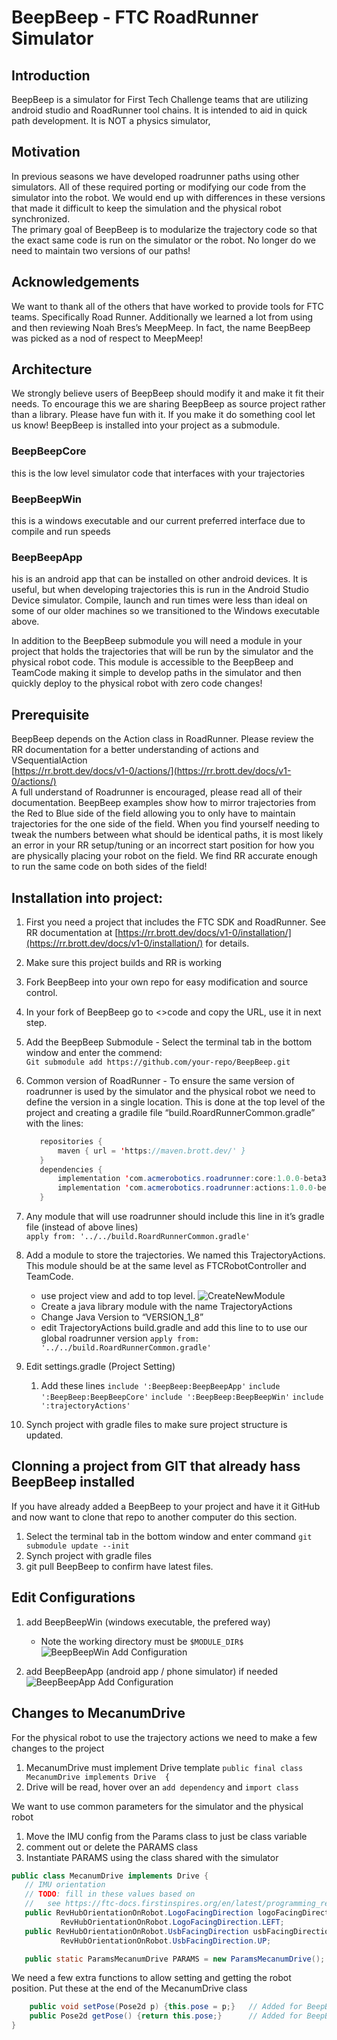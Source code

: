 # **BeepBeep \- FTC RoadRunner Simulator**

## Introduction

BeepBeep is a simulator for First Tech Challenge teams that are utilizing android studio and RoadRunner tool chains.  It is intended to aid in quick path development.  It is NOT a physics simulator,

## Motivation

In previous seasons we have developed roadrunner paths using other simulators.  All of these required  porting or modifying our code from the simulator into the robot.   We would end up with differences in these versions that made it difficult to keep the simulation and the physical robot synchronized.    
The primary goal of BeepBeep is to modularize the trajectory code so that the exact same code is run on the simulator or the robot.  No longer do we need to maintain two versions of our paths\!

## Acknowledgements

We want to thank all of the others that have worked to provide tools for FTC teams.  Specifically Road Runner.  Additionally we learned a lot from using and then reviewing Noah Bres’s MeepMeep.  In fact, the name BeepBeep was picked as a nod of respect to MeepMeep\!

## Architecture

We strongly believe users of BeepBeep should modify it and make it fit their needs.  To encourage this we are sharing BeepBeep as source project rather than a library.  Please have fun with it. If you make it do something cool let us know\!    BeepBeep is installed into your project as a submodule.

### BeepBeepCore

this is the low level simulator code that interfaces with your trajectories

### BeepBeepWin

this is a windows executable and our current preferred interface due to compile and run speeds

### BeepBeepApp

his is an android app that can be installed on other android devices.  It is useful, but when developing trajectories this is run in the Android Studio Device simulator.  Compile, launch and run times were less than ideal on some of our older machines so we transitioned to the Windows executable above.

In addition to the BeepBeep submodule you will need a module in your project that holds the trajectories that will be run by the simulator and the physical robot code.  This module is accessible to the BeepBeep and TeamCode making it simple to develop paths in the simulator and then quickly deploy to the physical robot with zero code changes\!

## Prerequisite

BeepBeep depends on the Action class in RoadRunner.  Please review the RR documentation for a better understanding of actions and VSequentialAction  
[https://rr.brott.dev/docs/v1-0/actions/](https://rr.brott.dev/docs/v1-0/actions/)   
A full understand of Roadrunner is encouraged, please read all of their documentation.  BeepBeep examples show how to mirror trajectories from the Red to Blue side of the field allowing you to only have to maintain trajectories for the one side of the field.  When you find yourself needing to tweak the numbers between what should be identical paths, it is most likely an error in your RR setup/tuning or an incorrect start position for how you are physically placing your robot on the field.  We find RR accurate enough to run the same code on both sides of the field\!


## Installation into project:

1) First you need a project that includes the FTC SDK and RoadRunner. See RR documentation at  [https://rr.brott.dev/docs/v1-0/installation/](https://rr.brott.dev/docs/v1-0/installation/) for details.
2) Make sure this project builds and RR is working
3) Fork BeepBeep into your own repo for easy modification and source control.
4) In your fork of BeepBeep go to \<\>code and copy the URL, use it in next step.
5) Add the BeepBeep Submodule - Select the terminal tab in the bottom window and enter the commend:   
   `Git submodule add https://github.com/your-repo/BeepBeep.git`
6) Common version of RoadRunner - To ensure the same version of roadrunner is used by the simulator and the physical robot we need to define the version in a single location.  This is done at the top level of the project and creating a gradile file “build.RoardRunnerCommon.gradle” with the lines:

    ```java
       repositories {
           maven { url = 'https://maven.brott.dev/' }
       }
       dependencies {
           implementation 'com.acmerobotics.roadrunner:core:1.0.0-beta3'
           implementation 'com.acmerobotics.roadrunner:actions:1.0.0-beta3'
       }
    ```
7) Any module that will use roadrunner should include this line in it’s gradle file (instead of above lines)  
   `apply from: '../../build.RoardRunnerCommon.gradle'`
8) Add a module to store the trajectories.  We named this TrajectoryActions.  This module should be at the same level as FTCRobotController and TeamCode.
   * use project view and add to top level.
        ![CreateNewModule](https://github.com/user-attachments/assets/ce6dc3df-2305-40b9-86fd-20d44e159ab0)
   * Create a java library module with the name TrajectoryActions
   * Change Java Version to “VERSION\_1\_8”
   * edit TrajectoryActions build.gradle and add this line to to use our global roadrunner version
     `apply from: '../../build.RoardRunnerCommon.gradle'`
9) Edit settings.gradle (Project Setting)
    1) Add these  lines
       `include ':BeepBeep:BeepBeepApp'`
       `include ':BeepBeep:BeepBeepCore'`
       `include ':BeepBeep:BeepBeepWin'`
       `include ':trajectoryActions'`
10) Synch project with gradle files to make sure project structure is updated.

## Clonning a project from GIT that already hass BeepBeep installed
If you have already added a BeepBeep to your project and have it it GitHub and now want to clone that repo to another computer do this section. 
1) Select the terminal tab in the bottom window and enter command
   `git submodule update --init`
2) Synch project with gradle files
3) git pull BeepBeep to confirm have latest files.

## Edit Configurations
1) add BeepBeepWin (windows executable, the prefered way)
    * Note the working directory must be `$MODULE_DIR$`
    ![BeepBeepWin Add Configuration](https://github.com/user-attachments/assets/77822544-29a5-4210-91cc-3f50fe762afe)

2) add BeepBeepApp (android app / phone simulator) if needed
    ![BeepBeepApp Add Configuration](https://github.com/user-attachments/assets/7fb1323c-a773-4b72-9212-b7b145998546)


## Changes to MecanumDrive 
For the physical robot to use the trajectory actions we need to make a few changes to the project
1) MecanumDrive must implement Drive template
    `public final class MecanumDrive implements Drive  {`
2) Drive will be read, hover over an `add dependency` and `import class`

We want to use common parameters for the simulator and the physical robot
1) Move the IMU config from the Params class to just be class variable
2) comment out or delete the PARAMS class
3) Instantiate PARAMS using the class shared with the simulator

```java
public class MecanumDrive implements Drive {
   // IMU orientation
   // TODO: fill in these values based on
   //   see https://ftc-docs.firstinspires.org/en/latest/programming_resources/imu/imu.html?highlight=imu#physical-hub-mounting
   public RevHubOrientationOnRobot.LogoFacingDirection logoFacingDirection =
           RevHubOrientationOnRobot.LogoFacingDirection.LEFT;
   public RevHubOrientationOnRobot.UsbFacingDirection usbFacingDirection =
           RevHubOrientationOnRobot.UsbFacingDirection.UP;

   public static ParamsMecanumDrive PARAMS = new ParamsMecanumDrive();

```

We need a few extra functions to allow setting and getting the robot position.  Put these at the end of the MecanumDrive class
```java
    public void setPose(Pose2d p) {this.pose = p;}   // Added for BeepBeep and TrajectoryAction compatibility
    public Pose2d getPose() {return this.pose;}      // Added for BeepBeep and TrajectoryAction compatibility
}
```
